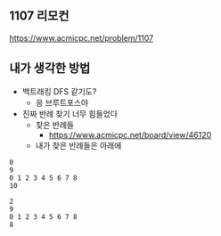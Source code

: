 ## 1107 리모컨

<https://www.acmicpc.net/problem/1107>

## 내가 생각한 방법

<!-- ![이미지](./img.png) -->

- 백트래킹 DFS 같기도?
  - 응 브루트포스야
- 진짜 반례 찾기 너무 힘들었다
  - 찾은 반례들
    - <https://www.acmicpc.net/board/view/46120>
  - 내가 찾은 반례들은 아래에

```
0
9
0 1 2 3 4 5 6 7 8
10

2
9
0 1 2 3 4 5 6 7 8
8
```
